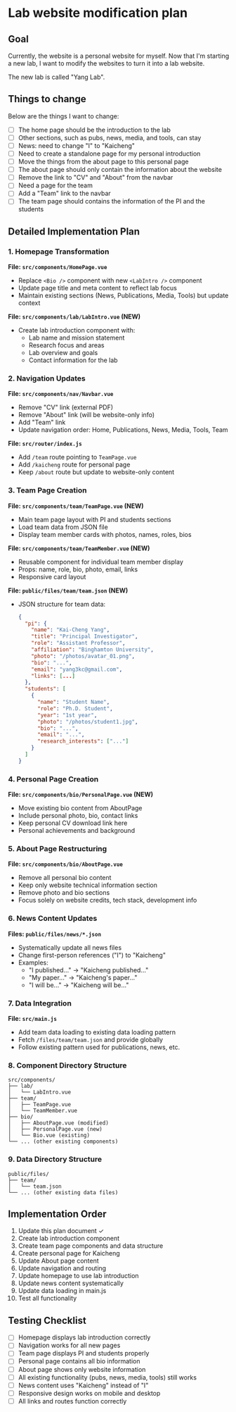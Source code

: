 # Lab website modification plan

## Goal

Currently, the website is a personal website for myself.
Now that I'm starting a new lab, I want to modify the websites to turn it into a lab website.

The new lab is called "Yang Lab".

## Things to change

Below are the things I want to change:

- [ ] The home page should be the introduction to the lab
- [ ] Other sections, such as pubs, news, media, and tools, can stay
- [ ] News: need to change "I" to "Kaicheng"
- [ ] Need to create a standalone page for my personal introduction
- [ ] Move the things from the about page to this personal page
- [ ] The about page should only contain the information about the website
- [ ] Remove the link to "CV" and "About" from the navbar
- [ ] Need a page for the team
- [ ] Add a "Team" link to the navbar
- [ ] The team page should contains the information of the PI and the students

## Detailed Implementation Plan

### 1. Homepage Transformation
**File: `src/components/HomePage.vue`**
- Replace `<Bio />` component with new `<LabIntro />` component
- Update page title and meta content to reflect lab focus
- Maintain existing sections (News, Publications, Media, Tools) but update context

**File: `src/components/lab/LabIntro.vue` (NEW)**
- Create lab introduction component with:
  - Lab name and mission statement
  - Research focus and areas
  - Lab overview and goals
  - Contact information for the lab

### 2. Navigation Updates
**File: `src/components/nav/Navbar.vue`**
- Remove "CV" link (external PDF)
- Remove "About" link (will be website-only info)
- Add "Team" link
- Update navigation order: Home, Publications, News, Media, Tools, Team

**File: `src/router/index.js`**
- Add `/team` route pointing to `TeamPage.vue`
- Add `/kaicheng` route for personal page
- Keep `/about` route but update to website-only content

### 3. Team Page Creation
**File: `src/components/team/TeamPage.vue` (NEW)**
- Main team page layout with PI and students sections
- Load team data from JSON file
- Display team member cards with photos, names, roles, bios

**File: `src/components/team/TeamMember.vue` (NEW)**
- Reusable component for individual team member display
- Props: name, role, bio, photo, email, links
- Responsive card layout

**File: `public/files/team/team.json` (NEW)**
- JSON structure for team data:
  ```json
  {
    "pi": {
      "name": "Kai-Cheng Yang",
      "title": "Principal Investigator",
      "role": "Assistant Professor",
      "affiliation": "Binghamton University",
      "photo": "/photos/avatar_01.png",
      "bio": "...",
      "email": "yang3kc@gmail.com",
      "links": [...]
    },
    "students": [
      {
        "name": "Student Name",
        "role": "Ph.D. Student",
        "year": "1st year",
        "photo": "/photos/student1.jpg",
        "bio": "...",
        "email": "...",
        "research_interests": ["..."]
      }
    ]
  }
  ```

### 4. Personal Page Creation
**File: `src/components/bio/PersonalPage.vue` (NEW)**
- Move existing bio content from AboutPage
- Include personal photo, bio, contact links
- Keep personal CV download link here
- Personal achievements and background

### 5. About Page Restructuring
**File: `src/components/bio/AboutPage.vue`**
- Remove all personal bio content
- Keep only website technical information section
- Remove photo and bio sections
- Focus solely on website credits, tech stack, development info

### 6. News Content Updates
**Files: `public/files/news/*.json`**
- Systematically update all news files
- Change first-person references ("I") to "Kaicheng"
- Examples:
  - "I published..." → "Kaicheng published..."
  - "My paper..." → "Kaicheng's paper..."
  - "I will be..." → "Kaicheng will be..."

### 7. Data Integration
**File: `src/main.js`**
- Add team data loading to existing data loading pattern
- Fetch `/files/team/team.json` and provide globally
- Follow existing pattern used for publications, news, etc.

### 8. Component Directory Structure
```
src/components/
├── lab/
│   └── LabIntro.vue
├── team/
│   ├── TeamPage.vue
│   └── TeamMember.vue
├── bio/
│   ├── AboutPage.vue (modified)
│   ├── PersonalPage.vue (new)
│   └── Bio.vue (existing)
└── ... (other existing components)
```

### 9. Data Directory Structure
```
public/files/
├── team/
│   └── team.json
└── ... (other existing data files)
```

## Implementation Order
1. Update this plan document ✓
2. Create lab introduction component
3. Create team page components and data structure
4. Create personal page for Kaicheng
5. Update About page content
6. Update navigation and routing
7. Update homepage to use lab introduction
8. Update news content systematically
9. Update data loading in main.js
10. Test all functionality

## Testing Checklist
- [ ] Homepage displays lab introduction correctly
- [ ] Navigation works for all new pages
- [ ] Team page displays PI and students properly
- [ ] Personal page contains all bio information
- [ ] About page shows only website information
- [ ] All existing functionality (pubs, news, media, tools) still works
- [ ] News content uses "Kaicheng" instead of "I"
- [ ] Responsive design works on mobile and desktop
- [ ] All links and routes function correctly